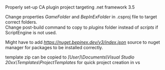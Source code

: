 Properly set-up CA plugin project targeting .net framework 3.5

Change properties *GameFolder* and *BepInExFolder* in .csproj file to target correct folders.<br>
Change post-build command to copy to *plugins* folder instead of *scripts* if ScriptEngine is not used.

Might have to add *https://nuget.bepinex.dev/v3/index.json* source to nuget manager for packages to be installed correctly.


template zip can be copied to *[User]\Documents\Visual Studio 20xx\Templates\ProjectTemplates* for quick project creation in vs